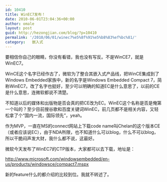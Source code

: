 ```yaml
---
id: 10410
title: WinEC7发布！
date: 2010-06-01T23:04:36+00:00
author: omale
layout: post
guid: http://hezongjian.com/blog/?p=10410
permalink: '/2010/06/01/winec7%e5%8f%91%e5%b8%83%ef%bc%81/'
category:   嵌入式  
---
```

要相信你自己的眼睛，你没有看错，我也没有写反。不是WinCE7，就是WinEC7。

WinCE这个名字已经作古了，微软为了整合其嵌入式产品线，把WinCE集成到了Windows Embedded家族中，新的名字是Windows Embedded Compact 7，简称WinEC7。改了名字也挺好，至少可以明确的知道EC是什么意思了，以前的CE是什么意思，连微软都说不清楚。

不知道以后的媒体和出版物是否会真的把CE改为EC。WinEC这个名称是否是俺第一个叫的？至少目前搜谷歌和百度关键词WinEC，前几页都不是相关内容，又轻松拿了个&ldquo;国内一流，国际领先&rdquo;，yeah。

作为MVP，一直在MS的connect网站上下载code name叫Chelan的这个版本CE（或者应该说EC），由于NDA所限，也不知道什么可以blog，什么不可以blog，所以干脆闷声发大财，我什么都不说，这最好。

微软今天发布了WinEC7的CTP版本，大家都可以去下载，地址是：

http://www.microsoft.com/windowsembedded/en-us/products/windowsce/compact7.mspx

新的feature什么的都介绍的比较到位。我就不转述了。